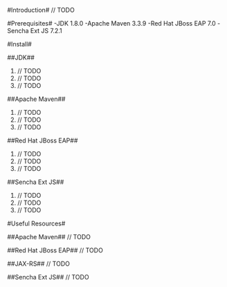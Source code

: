 #Introduction#
// TODO

#Prerequisites#
-JDK 1.8.0
-Apache Maven 3.3.9
-Red Hat JBoss EAP 7.0
-Sencha Ext JS 7.2.1

#Install#

##JDK##
1. // TODO
2. // TODO
3. // TODO

##Apache Maven##
1. // TODO
2. // TODO
3. // TODO

##Red Hat JBoss EAP##
1. // TODO
2. // TODO
3. // TODO

##Sencha Ext JS##
1. // TODO
2. // TODO
3. // TODO

#Useful Resources#

##Apache Maven##
// TODO

##Red Hat JBoss EAP##
// TODO

##JAX-RS##
// TODO

##Sencha Ext JS##
// TODO
